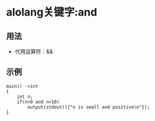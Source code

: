 # alolang关键字:and
## 用法
* 代用运算符：&&
## 示例
```
main() ->int
{
    int n;
    if(n>0 and n<10)
        output(stdout)({"n is small and positive\n"});
}
```